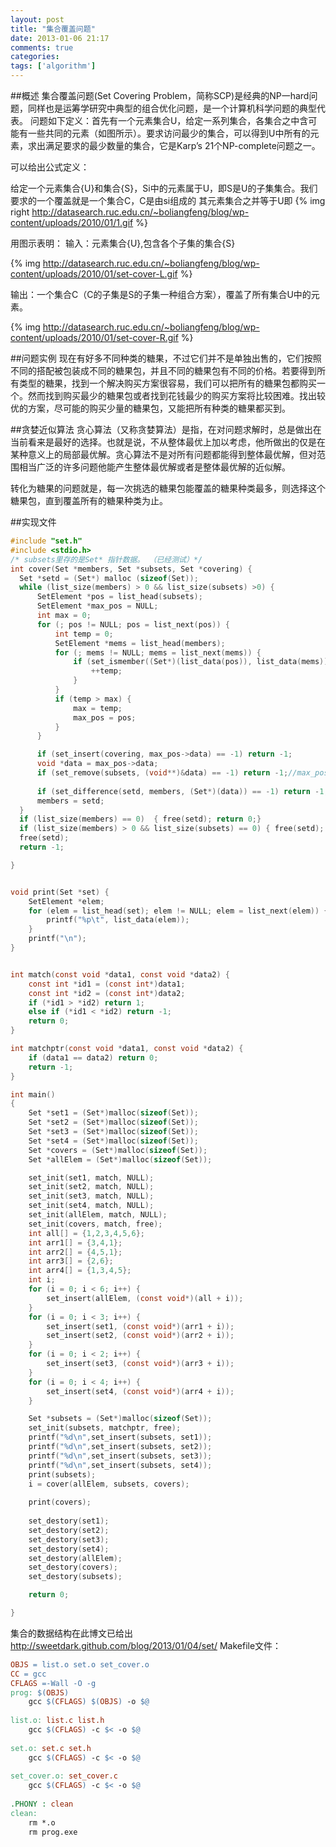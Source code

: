 ```yaml
---
layout: post
title: "集合覆盖问题"
date: 2013-01-06 21:17
comments: true
categories: 
tags: ['algorithm']
---
```

##概述
集合覆盖问题(Set Covering Problem，简称SCP)是经典的NP一hard问题，同样也是运筹学研究中典型的组合优化问题，是一个计算机科学问题的典型代表。
问题如下定义：首先有一个元素集合U，给定一系列集合，各集合之中含可能有一些共同的元素（如图所示）。要求访问最少的集合，可以得到U中所有的元素，求出满足要求的最少数量的集合，它是Karp’s 21个NP-complete问题之一。

可以给出公式定义：

给定一个元素集合{U}和集合{﻿﻿﻿S}，Si中的元素属于U，即S是U的子集集合。我们要求的一个覆盖就是一个集合C，C是由si组成的 其元素集合之并等于U即
{% img right http://datasearch.ruc.edu.cn/~boliangfeng/blog/wp-content/uploads/2010/01/1.gif %}

用图示表明：
输入：元素集合{U},包含各个子集的集合{S}

{% img http://datasearch.ruc.edu.cn/~boliangfeng/blog/wp-content/uploads/2010/01/set-cover-L.gif %}

输出：一个集合C（C的子集是S的子集一种组合方案），覆盖了所有集合U中的元素。

{% img http://datasearch.ruc.edu.cn/~boliangfeng/blog/wp-content/uploads/2010/01/set-cover-R.gif %}

##问题实例
现在有好多不同种类的糖果，不过它们并不是单独出售的，它们按照不同的搭配被包装成不同的糖果包，并且不同的糖果包有不同的价格。若要得到所有类型的糖果，找到一个解决购买方案很容易，我们可以把所有的糖果包都购买一个。然而找到购买最少的糖果包或者找到花钱最少的购买方案将比较困难。找出较优的方案，尽可能的购买少量的糖果包，又能把所有种类的糖果都买到。

##贪婪近似算法
贪心算法（又称贪婪算法）是指，在对问题求解时，总是做出在当前看来是最好的选择。也就是说，不从整体最优上加以考虑，他所做出的仅是在某种意义上的局部最优解。贪心算法不是对所有问题都能得到整体最优解，但对范围相当广泛的许多问题他能产生整体最优解或者是整体最优解的近似解。

转化为糖果的问题就是，每一次挑选的糖果包能覆盖的糖果种类最多，则选择这个糖果包，直到覆盖所有的糖果种类为止。


##实现文件
``` c
#include "set.h"
#include <stdio.h>
/* subsets里存的是Set* 指针数据。 （已经测试）*/
int cover(Set *members, Set *subsets, Set *covering) {
  Set *setd = (Set*) malloc (sizeof(Set));
  while (list_size(members) > 0 && list_size(subsets) >0) {
      SetElement *pos = list_head(subsets);
      SetElement *max_pos = NULL;
      int max = 0;
      for (; pos != NULL; pos = list_next(pos)) {
          int temp = 0;
          SetElement *mems = list_head(members);
          for (; mems != NULL; mems = list_next(mems)) {
              if (set_ismember((Set*)(list_data(pos)), list_data(mems)) == 1) {
                  ++temp;
              }
          }
          if (temp > max) {
              max = temp;
              max_pos = pos;
          }
      }

      if (set_insert(covering, max_pos->data) == -1) return -1;
      void *data = max_pos->data;
      if (set_remove(subsets, (void**)&data) == -1) return -1;//max_pos这个SetElement已经被释放，但data还在。不能再用max_pos->data了。
      
      if (set_difference(setd, members, (Set*)(data)) == -1) return -1;
      members = setd;
  }
  if (list_size(members) == 0)  { free(setd); return 0;}
  if (list_size(members) > 0 && list_size(subsets) == 0) { free(setd); return 1; }
  free(setd);
  return -1;

}


void print(Set *set) {
    SetElement *elem;
    for (elem = list_head(set); elem != NULL; elem = list_next(elem)) {
        printf("%p\t", list_data(elem));
    }
    printf("\n");
}


int match(const void *data1, const void *data2) {
    const int *id1 = (const int*)data1;
    const int *id2 = (const int*)data2;
    if (*id1 > *id2) return 1;
    else if (*id1 < *id2) return -1;
    return 0;
}

int matchptr(const void *data1, const void *data2) {
    if (data1 == data2) return 0;
    return -1;
}

int main()
{
    Set *set1 = (Set*)malloc(sizeof(Set));
    Set *set2 = (Set*)malloc(sizeof(Set));
    Set *set3 = (Set*)malloc(sizeof(Set));
    Set *set4 = (Set*)malloc(sizeof(Set));
    Set *covers = (Set*)malloc(sizeof(Set));
    Set *allElem = (Set*)malloc(sizeof(Set));

    set_init(set1, match, NULL);
    set_init(set2, match, NULL);
    set_init(set3, match, NULL);
    set_init(set4, match, NULL);
    set_init(allElem, match, NULL);
    set_init(covers, match, free);
    int all[] = {1,2,3,4,5,6};
    int arr1[] = {3,4,1};
    int arr2[] = {4,5,1};
    int arr3[] = {2,6};
    int arr4[] = {1,3,4,5};
    int i;
    for (i = 0; i < 6; i++) {
        set_insert(allElem, (const void*)(all + i));
    }
    for (i = 0; i < 3; i++) {
        set_insert(set1, (const void*)(arr1 + i));
        set_insert(set2, (const void*)(arr2 + i));
    }
    for (i = 0; i < 2; i++) {
        set_insert(set3, (const void*)(arr3 + i));
    }
    for (i = 0; i < 4; i++) {
        set_insert(set4, (const void*)(arr4 + i));
    }

    Set *subsets = (Set*)malloc(sizeof(Set));
    set_init(subsets, matchptr, free);
    printf("%d\n",set_insert(subsets, set1));
    printf("%d\n",set_insert(subsets, set2));
    printf("%d\n",set_insert(subsets, set3));
    printf("%d\n",set_insert(subsets, set4));
    print(subsets);
    i = cover(allElem, subsets, covers);
    
    print(covers);
    
    set_destory(set1);
    set_destory(set2);
    set_destory(set3);
    set_destory(set4);
    set_destory(allElem);
    set_destory(covers);
    set_destory(subsets);

    return 0;

}
```

集合的数据结构在此博文已给出 http://sweetdark.github.com/blog/2013/01/04/set/ 
Makefile文件：
``` makefile
OBJS = list.o set.o set_cover.o
CC = gcc
CFLAGS =-Wall -O -g
prog: $(OBJS)
	gcc $(CFLAGS) $(OBJS) -o $@
 
list.o: list.c list.h
	gcc $(CFLAGS) -c $< -o $@
	
set.o: set.c set.h
	gcc $(CFLAGS) -c $< -o $@
	
set_cover.o: set_cover.c
	gcc $(CFLAGS) -c $< -o $@
	
.PHONY : clean
clean: 
	rm *.o
	rm prog.exe
```


